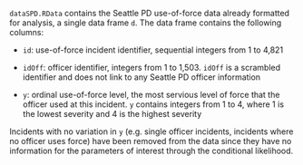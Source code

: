 `dataSPD.RData` contains the Seattle PD use-of-force data already formatted for analysis, a single data frame `d`. The data frame contains the following columns:

- `id`: use-of-force incident identifier, sequential integers from 1 to 4,821

- `idOff`: officer identifier, integers from 1 to 1,503. `idOff` is a scrambled identifier and does not link to any Seattle PD officer information

- `y`: ordinal use-of-force level, the most servious level of force that the officer used at this incident. `y` contains integers from 1 to 4, where 1 is the lowest severity and 4 is the highest severity

Incidents with no variation in `y` (e.g. single officer incidents, incidents where no officer uses force) have been removed from the data since they have no information for the parameters of interest through the conditional likelihood.
